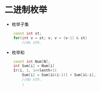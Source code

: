 # 二进制枚举
* 枚举子集
```cpp
	const int st;
	for(int v = st; v; v = (v-1) & st) 
		//do sth.
```
* 枚举和
```cpp
	const int Num[N];
	int Sum[i] = Num[i]
	Ir(i, 1, 1<<lenth+1) 
		Sum[i] = Sum[i&(i-1)] + Sum[i&-i],
		//do sth. 
		;
```

# 

